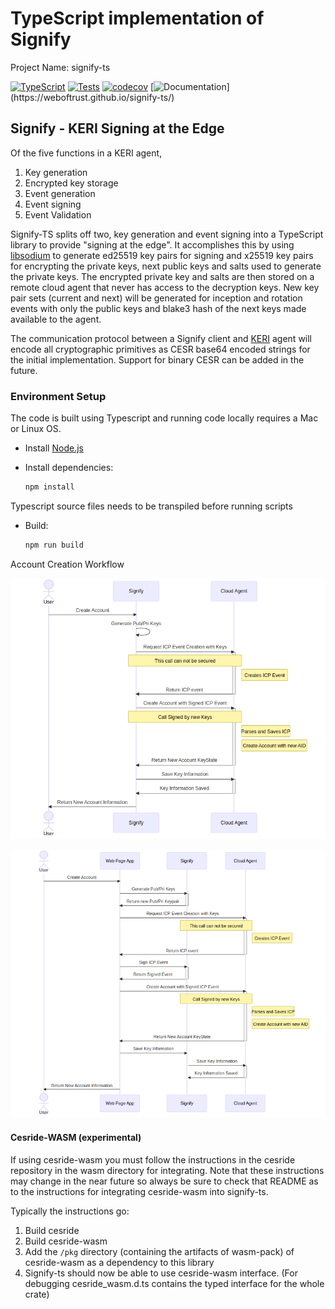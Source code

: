 # TypeScript implementation of Signify

Project Name: signify-ts

[![TypeScript](https://badges.frapsoft.com/typescript/code/typescript.png?v=101)](https://github.com/ellerbrock/typescript-badges/)
[![Tests](https://github.com/WebOfTrust/signify-ts/actions/workflows/main.yml/badge.svg?branch=main)](https://github.com/WebOfTrust/signify-ts/actions/workflows/main.yml)
[![codecov](https://codecov.io/gh/WebOfTrust/signify-ts/branch/main/graph/badge.svg?token=K3GK7MCYVW)](https://codecov.io/gh/WebOfTrust/signify-ts)
[![Documentation](https://img.shields.io/badge/documentation-grey?)](https://weboftrust.github.io/signify-ts/)

## Signify - KERI Signing at the Edge

Of the five functions in a KERI agent, 

1. Key generation
2. Encrypted key storage
3. Event generation
4. Event signing
5. Event Validation

Signify-TS splits off two, key generation and event signing into a TypeScript library to provide "signing at the edge".
It accomplishes this by using [libsodium](https://doc.libsodium.org/) to generate ed25519 key pairs for signing and x25519 key pairs for encrypting the
private keys, next public keys and salts used to generate the private keys.  The encrypted private key and salts are then stored on a
remote cloud agent that never has access to the decryption keys.  New key pair sets (current and next) will be generated 
for inception and rotation events with only the public keys and blake3 hash of the next keys made available to the agent.

The communication protocol between a Signify client and [KERI](https://github.com/WebOfTrust/keri) agent will encode all cryptographic primitives as CESR base64
encoded strings for the initial implementation.  Support for binary CESR can be added in the future.


### Environment Setup

The code is built using Typescript and running code locally requires a Mac or Linux OS.

-   Install [Node.js](https://nodejs.org)    


-   Install dependencies:
    ```bash
    npm install
    ```

Typescript source files needs to be transpiled before running scripts

-   Build:
    ```bash
    npm run build
    ```


Account Creation Workflow

![Account Creation](/diagrams/account-creation-workflow.png)

![Account Creation Webpage](/diagrams/account-creation-webpage-workflow.png)

#### Cesride-WASM (experimental)
If using cesride-wasm you must follow the instructions in the cesride repository in the wasm directory for integrating.  Note that these instructions may change in the near future so always be sure to check that README as to the instructions for integrating cesride-wasm into signify-ts.

Typically the instructions go:
1. Build cesride
2. Build cesride-wasm
3. Add the `/pkg` directory (containing the artifacts of wasm-pack) of cesride-wasm as a dependency to this library
4. Signify-ts should now be able to use cesride-wasm interface.  (For debugging cesride\_wasm.d.ts contains the typed interface for the whole crate)
